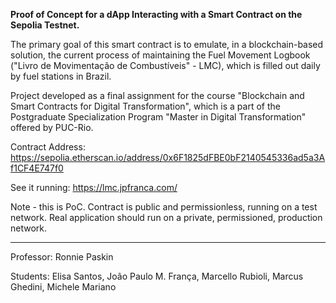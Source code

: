 **Proof of Concept for a dApp Interacting with a Smart Contract on the Sepolia Testnet.**

The primary goal of this smart contract is to emulate, in a blockchain-based solution, the current process of maintaining the Fuel Movement Logbook ("Livro de Movimentação de Combustíveis" - LMC), which is filled out daily by fuel stations in Brazil.

Project developed as a final assignment for the course "Blockchain and Smart Contracts for Digital Transformation", which is a part of the Postgraduate Specialization Program "Master in Digital Transformation" offered by PUC-Rio.

Contract Address: 
https://sepolia.etherscan.io/address/0x6F1825dFBE0bF2140545336ad5a3Af1CF4E747f0

See it running:
https://lmc.jpfranca.com/

Note - this is PoC. Contract is public and permissionless, running on a test network. Real application should run on a private, permissioned, production network.

-------

Professor: Ronnie Paskin

Students: Elisa Santos, João Paulo M. França, Marcello Rubioli, Marcus Ghedini, Michele Mariano

